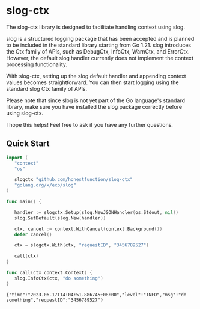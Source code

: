 # slog-ctx

The slog-ctx library is designed to facilitate handling context using slog.

slog is a structured logging package that has been accepted and is planned to be included in the standard library starting from Go 1.21. slog introduces the Ctx family of APIs, such as DebugCtx, InfoCtx, WarnCtx, and ErrorCtx. However, the default slog handler currently does not implement the context processing functionality.

With slog-ctx, setting up the slog default handler and appending context values becomes straightforward. You can then start logging using the standard slog Ctx family of APIs.

Please note that since slog is not yet part of the Go language's standard library, make sure you have installed the slog package correctly before using slog-ctx.

I hope this helps! Feel free to ask if you have any further questions.

## Quick Start
 ```go
import (
	"context"
    "os"

	slogctx "github.com/honestfunction/slog-ctx"
	"golang.org/x/exp/slog"
)

func main() {

	handler := slogctx.Setup(slog.NewJSONHandler(os.Stdout, nil))
	slog.SetDefault(slog.New(handler))

	ctx, cancel := context.WithCancel(context.Background())
	defer cancel()

	ctx = slogctx.With(ctx, "requestID", "3456789527")

	call(ctx)
}

func call(ctx context.Context) {
	slog.InfoCtx(ctx, "do something")
}

```

```text
{"time":"2023-06-17T14:04:51.886745+08:00","level":"INFO","msg":"do something","requestID":"3456789527"}
```